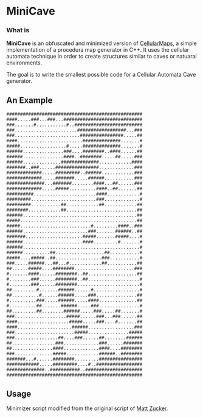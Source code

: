 # MiniCave

### What is

**MiniCave** is an obfuscated and minimized version of [CellularMaps](https://github.com/THeK3nger/CellularMaps), a simple implementation of a procedura map generator in C++. It uses the cellular automata technique in order to create structures similar to caves or natuaral environments.

The goal is to write the smallest possible code for a Cellular Automata Cave generator.

## An Example

	##################################################
	####.....###...###...#############################
	###.......#...........#..#########################
	###.......................##################...###
	###........................################.....##
	####........................##############.......#
	#####.................#.....##############.......#
	######...............###....########..####......##
	######...............####..########.....##.....###
	######..............##############............####
	#######..###......################.............###
	#############.....#########..######............###
	#############.....#######.....######...........###
	##############...#######........####...##......###
	#############.....#####..........####..##.......##
	##########.......................####............#
	#########........................###.............#
	#########...........##............##............##
	########............##..........................##
	######..........................................##
	#####...........................................##
	#####..........................#.........####..###
	######........................###.......######..##
	#######.....................#####.......#####....#
	######......................####.........#.......#
	######...........................................#
	######..........##..................##...........#
	#####....#####..##.................###...........#
	###.....######...##...#............##...........##
	##......#####....########......................###
	#.......####......########..##..................##
	#........###......########..##...................#
	#........###......########.......................#
	##.........#.......######......#.................#
	##..........#......######.....###...............##
	#..........###.....######.....####..............##
	#..........##.......######.....###...............#
	##.........##........######.....###.....##.......#
	###...................#####......###...###......##
	####...................#####.....###....#.......##
	####....................######.................###
	###......................#####...............#####
	###................##....###......##........######
	##................###.............###......#######
	##...............####.............####....########
	###..............#####............######..########
	#######...#......########.........################
	############.....#########....#..#################
	##############..###########..#####################
	##################################################

## Usage



Minimizer script modified from the original script of [Matt Zucker](https://github.com/mzucker).